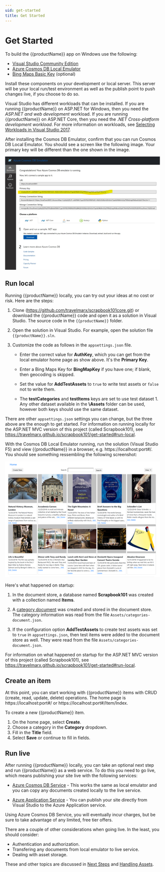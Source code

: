 ```yaml
---
uid: get-started
title: Get Started
---
```

# Get Started

To build the {{productName}} app on Windows use the following:

* [Visual Studio Community Edition][vsdown]  
* [Azure Cosmos DB Local Emulator][emul]
* [Bing Maps Basic Key][bingmap] (optional)

Install these components on your development or local server. This server will be your local run/test environment as well as the publish point to push changes live, if you choose to do so.

Visual Studio has different workloads that can be installed. If you are running {{productName}} on ASP.NET for Windows, then you need the *ASP.NET and web development* workload. If you are running {{productName}} on ASP.NET Core, then you need the *.NET Cross-platform development workload*. For more information on workloads, see [Selecting Workloads in Visual Studio 2017][work].

After installing the Cosmos DB Emulator, confirm that you can run Cosmos DB Local Emulator. You should see a screen like the following image. Your primary key will be different than the one shown in the image.

![Getting samples in Cosmos DB Local Emulator](../images/where-to-get-samples.jpg "Getting samples in Cosmos DB Local Emulator")

## Run local

Running {{productName}} locally, you can try out your ideas at no cost or risk. Here are the steps:

1. Clone (<https://github.com/travelmarx/scrapbook101core.git>) or download the {{productName}} code and open it as a solution in Visual Studio. The source code in the
`{{productName}}` folder. 

1. Open the solution in Visual Studio. For example, open the solution file `{{productName}}.sln`.

1. Customize the code as follows in the `appsettings.json` file.
    * Enter the correct value for **AuthKey**, which you can get from the local emulator home page as show above. It's the **Primary Key**.

    * Enter a Bing Maps Key for **BingMapKey** if you have one; if blank, then geocoding is skipped.

    * Set the value for **AddTestAssets** to `true` to write test assets or `false` not to write them.

    * The **testCategories** and **testItems** keys are set to use test dataset 1. Any other dataset available in the **\Assets** folder can be used, however both keys should use the same dataset.

  There are other `appsettings.json` settings you can change, but the three above are the enough to get started. For information on running locally for the ASP.NET MVC version of this project (called Scrapbook101), see <https://travelmarx.github.io/scrapbook101/get-started#run-local>.

With the Cosmos DB Local Emulator running, run the solution (Visual Studio F5) and view {{productName}} in a browser, e.g. https://localhost:port#/. You should see something ressembling the following screenshot:

![Scrapbook101Core home page](../images/scrapbook101-running.png "Scrapbook101 Home Page")

Here's what happened on startup:

1. In the document store, a database named **Scrapbook101** was created with a collection named **Items**.

1. A [category document][cat] was created and stored in the document store. The category information was read from the file `Assets/categories-document.json`.

1. If the configuration option **AddTestAssets** to create test assets was set to `true` in 
    `appsettings.json`, then test items were added to the document store as well. They were read from the file `Assets/categories-document.json`.

For information on what happened on startup for the ASP.NET MVC version of this project (called Scrapbook101), see <https://travelmarx.github.io/scrapbook101/get-started#run-local>.

## Create an item

At this point, you can start working with {{productName}} items with CRUD (create, read, update, delete) operations. The home page is https://localhost:port#/ or https://localhost:port#/Item/Index.

To create a new {{productName}} item.

1. On the home page, select **Create**.
2. Choose a category in the **Category** dropdown.
3. Fill in the **Title** field.
4. Select **Save** or continue to fill in fields.

## Run live

After running {{productName}} locally, you can take an optional next step and run {{productName}} as a web service. To do this you need to go live, which means publishing your site live with the following services:

- [Azure Cosmos DB Service][cosmos] - This works the same as local emulator and you can copy any documents created locally to the live service. 
 
* [Azure Application Service][azapp] - You can publish your site directly from Visual Studio to the Azure Application service.

Using Azure Cosmos DB Service, you will eventually incur charges, but be sure to take advantage of any limited, free tier offers. 

There are a couple of other considerations when going live. In the least, you should consider:

* Authentication and authorization.
* Transfering any documents from local emulator to live service.
* Dealing with asset storage.

These and other topics are discussed in [Next Steps][next-steps] and [Handling Assets][handling-assets].

[next-steps]: next-steps.md
[handling-assets]: handling-assets.md
[item]: item-document.md
[cat]: category-document.md
[vsdown]: https://visualstudio.microsoft.com/downloads/
[emul]: https://docs.microsoft.com/en-us/azure/cosmos-db/local-emulator
[cosmos]: https://azure.microsoft.com/en-us/services/cosmos-db/
[azapp]: https://azure.microsoft.com/en-us/services/app-service/
[bingmap]: https://www.microsoft.com/en-us/maps/create-a-bing-maps-key
[azblob]: https://azure.microsoft.com/en-us/services/storage/blobs/
[work]: https://visualstudio.microsoft.com/vs/support/selecting-workloads-visual-studio-2017/